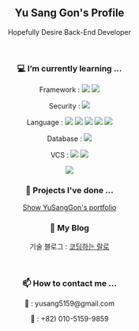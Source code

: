 <div align="center">
  <h2> Yu Sang Gon's Profile</h2>
  <p>Hopefully Desire Back-End Developer</p>

  <br>
  <h3> 💻 I’m currently learning ... </h3> 
    <p> Framework : <img src="https://img.shields.io/badge/Spring-6DB33F?style=flat-sqare&logo=spring&logoColor=white"> <img src="https://img.shields.io/badge/Spring_Data_Jpa-6DB33F?style=flat-sqare&logo=spring&logoColor=white"></li>
    <p> Security : <img src="https://img.shields.io/badge/Spring_Security-6DB33F?style=flat-sqare&logo=Spring-Security&logoColor=white"></p>
    <p> Language : <img src="https://img.shields.io/badge/Java-ED8B00?style=flat-sqare&logo=openjdk&logoColor=white"> <img src="https://img.shields.io/badge/JavaScript-F7DF1E?style=flat-sqare&logo=JavaScript&logoColor=white"> <img src="https://img.shields.io/badge/jQuery-0769AD?style=flat-sqare&logo=jquery&logoColor=white"> <img src="https://img.shields.io/badge/CSS3-1572B6?style=flat-sqare&logo=css3&logoColor=white"> <img src="https://img.shields.io/badge/HTML5-E34F26?style=flat-sqare&logo=html5&logoColor=white"></p>
    <p> Database : <img src="https://img.shields.io/badge/MySQL-005C84?style=flat-sqare&logo=mysql&logoColor=white"></p>
    <p> VCS : <img src="https://img.shields.io/badge/GIT-E44C30?style=flat-sqare&logo=git&logoColor=white"> <img src="https://img.shields.io/badge/GitHub-100000?style=flat-sqare&logo=github&logoColor=white"></p>

  <img src="https://github-readme-stats.vercel.app/api/top-langs/?username=YuSangGon&theme=blue-gree">

  <br>
  <h3> 📝 Projects I've done ... </h3>
  <a href="https://github.com/YuSangGon/portfolio">Show YuSangGon's portfolio</a>

  <br>
  <h3> 📓 My Blog </h3>
    <p>
      기술 블로그 : <a href="https://codingralro.tistory.com">코딩하는 랄로</a>
    </p>

  <br>
  <h3> 📫 How to contact me ... </h3>
    <p>📧 : yusang5159@gmail.com</p>
    <p>📱 : +82) 010-5159-9859</p>

</div>
